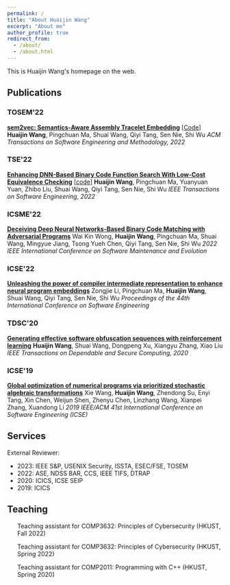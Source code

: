 ```yaml
---
permalink: /
title: "About Huaijin Wang"
excerpt: "About me"
author_profile: true
redirect_from: 
  - /about/
  - /about.html
---
```


This is Huaijin Wang's homepage on the web.

Publications
------

### TOSEM'22
[**sem2vec: Semantics-Aware Assembly Tracelet Embedding**](https://dl.acm.org/doi/abs/10.1145/3569933) [[Code](https://github.com/sem2vec)]
**Huaijin Wang**, Pingchuan Ma, Shuai Wang, Qiyi Tang, Sen Nie, Shi Wu
*ACM Transactions on Software Engineering and Methodology, 2022*

### TSE'22
[**Enhancing DNN-Based Binary Code Function Search With Low-Cost Equivalence Checking**](https://ieeexplore.ieee.org/abstract/document/9707874/) [[code](https://github.com/computer-analysis/BinUSE)]
**Huaijin Wang**, Pingchuan Ma, Yuanyuan Yuan, Zhibo Liu, Shuai Wang, Qiyi Tang, Sen Nie, Shi Wu
*IEEE Transactions on Software Engineering, 2022*

### ICSME'22
[**Deceiving Deep Neural Networks-Based Binary Code Matching with Adversarial Programs**](https://ieeexplore.ieee.org/abstract/document/9978244/)
Wai Kin Wong, **Huaijin Wang**, Pingchuan Ma, Shuai Wang, Mingyue Jiang, Tsong Yueh Chen, Qiyi Tang, Sen Nie, Shi Wu
*2022 IEEE International Conference on Software Maintenance and Evolution*

### ICSE'22
[**Unleashing the power of compiler intermediate representation to enhance neural program embeddings**](https://arxiv.org/pdf/2204.09191)
Zongjie Li, Pingchuan Ma, **Huaijin Wang**, Shuai Wang, Qiyi Tang, Sen Nie, Shi Wu
*Proceedings of the 44th International Conference on Software Engineering*

### TDSC'20
[**Generating effective software obfuscation sequences with reinforcement learning**](https://ieeexplore.ieee.org/abstract/document/9275317/)
**Huaijin Wang**, Shuai Wang, Dongpeng Xu, Xiangyu Zhang, Xiao Liu
*IEEE Transactions on Dependable and Secure Computing, 2020*

### ICSE'19
[**Global optimization of numerical programs via prioritized stochastic algebraic transformations**](https://ieeexplore.ieee.org/abstract/document/8812093/)
Xie Wang, **Huaijin Wang**, Zhendong Su, Enyi Tang, Xin Chen, Weijun Shen, Zhenyu Chen, Linzhang Wang, Xianpei Zhang, Xuandong Li
*2019 IEEE/ACM 41st International Conference on Software Engineering (ICSE)*

Services
------
External Reviewer:
 - 2023: IEEE S&P, USENIX Security, ISSTA, ESEC/FSE, TOSEM
 - 2022: ASE, NDSS BAR, CCS, IEEE TIFS, DTRAP
 - 2020: ICICS, ICSE SEIP
 - 2019: ICICS

<!-- External Artifact Reviewer:
 - 2020: ICSE
 - 2019: SOSP -->

Teaching
------
  <ul>Teaching assistant for COMP3632: Principles of Cybersecurity (HKUST, Fall 2022)</ul>
  <ul>Teaching assistant for COMP3632: Principles of Cybersecurity (HKUST, Spring 2022)</ul>
  <ul>Teaching assistant for COMP2011: Programming with C++ (HKUST, Spring 2020)</ul>